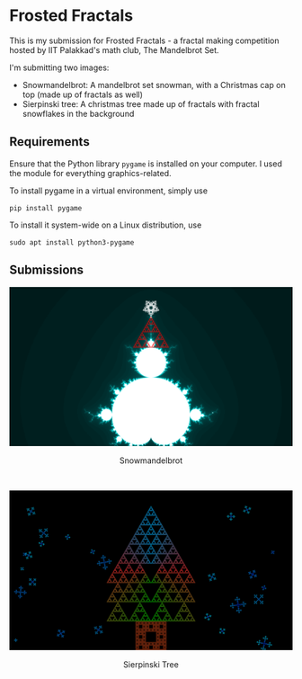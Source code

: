 # Frosted Fractals

This is my submission for Frosted Fractals - a fractal making competition hosted by IIT Palakkad's math club, The Mandelbrot Set.

I'm submitting two images:

- Snowmandelbrot: A mandelbrot set snowman, with a Christmas cap on top (made up of fractals as well)
- Sierpinski tree: A christmas tree made up of fractals with fractal snowflakes in the background



## Requirements

Ensure that the Python library `pygame` is installed on your computer. I used the module for everything graphics-related.

To install pygame in a virtual environment, simply use

```
pip install pygame
```

To install it system-wide on a Linux distribution, use

```
sudo apt install python3-pygame
```


## Submissions

![Snowmandelbrot](snowmandelbrot/snowmandelbrot-4k.png)
<p align="center">Snowmandelbrot</p> <br>

![Sierpinski Tree](sierpinski-tree/sierpinski-tree-4k.png)
<p align="center">Sierpinski Tree</p> <br>
